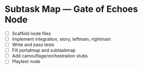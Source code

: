 # Subtask Map — Gate of Echoes Node

- [ ] Scaffold node files
- [ ] Implement integration, story, leftmain, rightmain
- [ ] Write and pass tests
- [ ] Fill portalmap and subtaskmap
- [ ] Add camouflage/orchestration stubs
- [ ] Playtest node
